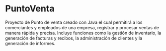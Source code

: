 # PuntoVenta
Proyecto de Punto de venta creado con Java el cual permitirá a los comerciantes y empleados de una empresa, registrar y procesar ventas de manera rápida y precisa. Incluye funciones como la gestión de inventario, la generación de facturas y recibos, la administración de clientes y la generación de informes.
